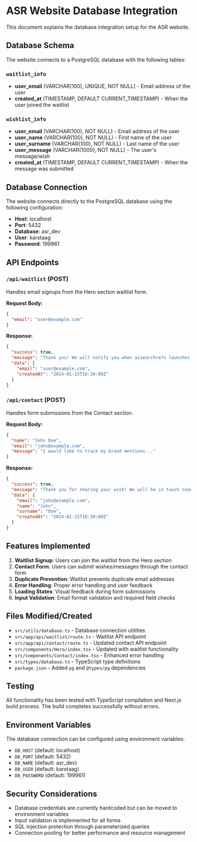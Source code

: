 # ASR Website Database Integration

This document explains the database integration setup for the ASR website.

## Database Schema

The website connects to a PostgreSQL database with the following tables:

### `waitlist_info`
- **user_email** (VARCHAR(100), UNIQUE, NOT NULL) - Email address of the user
- **created_at** (TIMESTAMP, DEFAULT CURRENT_TIMESTAMP) - When the user joined the waitlist

### `wishlist_info`
- **user_email** (VARCHAR(100), NOT NULL) - Email address of the user
- **user_name** (VARCHAR(100), NOT NULL) - First name of the user
- **user_surname** (VARCHAR(100), NOT NULL) - Last name of the user
- **user_message** (VARCHAR(1000), NOT NULL) - The user's message/wish
- **created_at** (TIMESTAMP, DEFAULT CURRENT_TIMESTAMP) - When the message was submitted

## Database Connection

The website connects directly to the PostgreSQL database using the following configuration:
- **Host**: localhost
- **Port**: 5432
- **Database**: asr_dev
- **User**: karstaag
- **Password**: 199961

## API Endpoints

### `/api/waitlist` (POST)
Handles email signups from the Hero section waitlist form.

**Request Body:**
```json
{
  "email": "user@example.com"
}
```

**Response:**
```json
{
  "success": true,
  "message": "Thank you! We will notify you when aisearchrefs launches.",
  "data": {
    "email": "user@example.com",
    "createdAt": "2024-01-15T10:30:00Z"
  }
}
```

### `/api/contact` (POST)
Handles form submissions from the Contact section.

**Request Body:**
```json
{
  "name": "John Doe",
  "email": "john@example.com",
  "message": "I would like to track my brand mentions..."
}
```

**Response:**
```json
{
  "success": true,
  "message": "Thank you for sharing your wish! We will be in touch soon.",
  "data": {
    "email": "john@example.com",
    "name": "John",
    "surname": "Doe",
    "createdAt": "2024-01-15T10:30:00Z"
  }
}
```

## Features Implemented

1. **Waitlist Signup**: Users can join the waitlist from the Hero section
2. **Contact Form**: Users can submit wishes/messages through the contact form
3. **Duplicate Prevention**: Waitlist prevents duplicate email addresses
4. **Error Handling**: Proper error handling and user feedback
5. **Loading States**: Visual feedback during form submissions
6. **Input Validation**: Email format validation and required field checks

## Files Modified/Created

- `src/utils/database.ts` - Database connection utilities
- `src/app/api/waitlist/route.ts` - Waitlist API endpoint
- `src/app/api/contact/route.ts` - Updated contact API endpoint
- `src/components/Hero/index.tsx` - Updated with waitlist functionality
- `src/components/Contact/index.tsx` - Enhanced error handling
- `src/types/database.ts` - TypeScript type definitions
- `package.json` - Added `pg` and `@types/pg` dependencies

## Testing

All functionality has been tested with TypeScript compilation and Next.js build process. The build completes successfully without errors.

## Environment Variables

The database connection can be configured using environment variables:
- `DB_HOST` (default: localhost)
- `DB_PORT` (default: 5432)
- `DB_NAME` (default: asr_dev)
- `DB_USER` (default: karstaag)
- `DB_PASSWORD` (default: 199961)

## Security Considerations

- Database credentials are currently hardcoded but can be moved to environment variables
- Input validation is implemented for all forms
- SQL injection protection through parameterized queries
- Connection pooling for better performance and resource management 